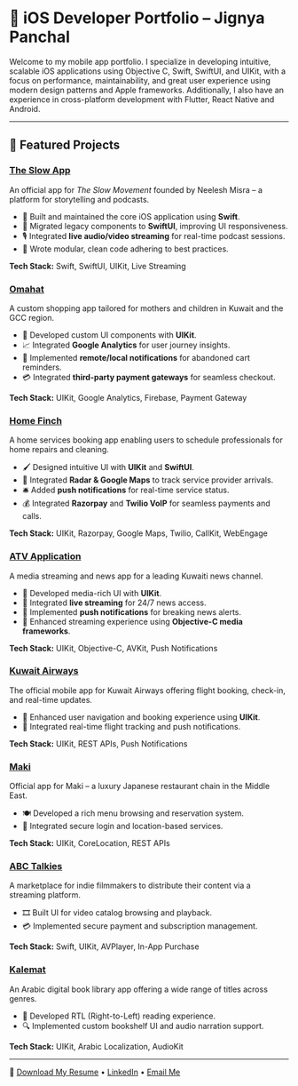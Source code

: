 # 📱 iOS Developer Portfolio – Jignya Panchal

Welcome to my mobile app portfolio. I specialize in developing intuitive, scalable iOS applications using Objective C, Swift, SwiftUI, and UIKit, with a focus on performance, maintainability, and great user experience using modern design patterns and Apple frameworks. Additionally, I also have an experience in cross-platform development with Flutter, React Native and Android.


---

## 📌 Featured Projects

### [The Slow App](projects/the-slow-app.md)
An official app for *The Slow Movement* founded by Neelesh Misra – a platform for storytelling and podcasts.

- 🔧 Built and maintained the core iOS application using **Swift**.
- 🔄 Migrated legacy components to **SwiftUI**, improving UI responsiveness.
- 🎙️ Integrated **live audio/video streaming** for real-time podcast sessions.
- 🧼 Wrote modular, clean code adhering to best practices.

**Tech Stack:** Swift, SwiftUI, UIKit, Live Streaming 

### [Omahat](projects/omahat.md)
A custom shopping app tailored for mothers and children in Kuwait and the GCC region.

- 🧩 Developed custom UI components with **UIKit**.
- 📈 Integrated **Google Analytics** for user journey insights.
- 🔔 Implemented **remote/local notifications** for abandoned cart reminders.
- 💳 Integrated **third-party payment gateways** for seamless checkout.

**Tech Stack:** UIKit, Google Analytics, Firebase, Payment Gateway 

### [Home Finch](projects/home-finch.md)
A home services booking app enabling users to schedule professionals for home repairs and cleaning.

- 🖌️ Designed intuitive UI with **UIKit** and **SwiftUI**.
- 📍 Integrated **Radar & Google Maps** to track service provider arrivals.
- 🛎️ Added **push notifications** for real-time service status.
- 💰 Integrated **Razorpay** and **Twilio VoIP** for seamless payments and calls.

**Tech Stack:** UIKit, Razorpay, Google Maps, Twilio, CallKit, WebEngage  

### [ATV Application](projects/atv-app.md)
A media streaming and news app for a leading Kuwaiti news channel.

- 🎥 Developed media-rich UI with **UIKit**.
- 📰 Integrated **live streaming** for 24/7 news access.
- 📣 Implemented **push notifications** for breaking news alerts.
- 🧠 Enhanced streaming experience using **Objective-C media frameworks**.

**Tech Stack:** UIKit, Objective-C, AVKit, Push Notifications 

### [Kuwait Airways](projects/kuwait-airways.md)
The official mobile app for Kuwait Airways offering flight booking, check-in, and real-time updates.

- 🧭 Enhanced user navigation and booking experience using **UIKit**.
- 🧳 Integrated real-time flight tracking and push notifications.

**Tech Stack:** UIKit, REST APIs, Push Notifications

### [Maki](projects/maki.md)
Official app for Maki – a luxury Japanese restaurant chain in the Middle East.

- 🍽️ Developed a rich menu browsing and reservation system.
- 🔐 Integrated secure login and location-based services.

**Tech Stack:** UIKit, CoreLocation, REST APIs 

### [ABC Talkies](projects/abc-talkies.md)
A marketplace for indie filmmakers to distribute their content via a streaming platform.

- 🎞️ Built UI for video catalog browsing and playback.
- 💳 Implemented secure payment and subscription management.

**Tech Stack:** Swift, UIKit, AVPlayer, In-App Purchase 

### [Kalemat](projects/kalemat.md)
An Arabic digital book library app offering a wide range of titles across genres.

- 📖 Developed RTL (Right-to-Left) reading experience.
- 🔍 Implemented custom bookshelf UI and audio narration support.

**Tech Stack:** UIKit, Arabic Localization, AudioKit


---
📄 [Download My Resume](assets/Jignya_Resume.pdf) • [LinkedIn](https://linkedin.com/in/jignya-panchal-b3588b7a) • [Email Me](mailto:jignyapanchal@gmail.com)
